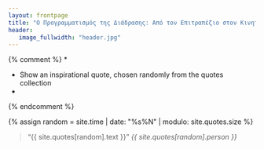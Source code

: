 ```yaml
---
layout: frontpage
title: "Ο Προγραμματισμός της Διάδρασης: Από τον Επιτραπέζιο στον Κινητό και Διάχυτο Υπολογισμό"
header:
   image_fullwidth: "header.jpg"
---
```


{% comment %}
*
* Show an inspirational quote, chosen randomly from the quotes collection
*
{% endcomment %}

{% assign random = site.time | date: "%s%N" | modulo: site.quotes.size %}

<blockquote>&ldquo;{{ site.quotes[random].text }}&rdquo; <cite>{{ site.quotes[random].person }}</cite></blockquote>
